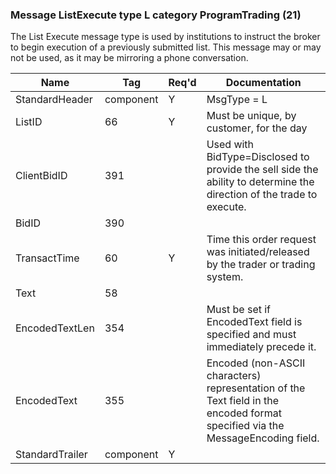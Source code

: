 ### Message ListExecute type L category ProgramTrading (21)

The List Execute message type is used by institutions to instruct the broker to begin execution of a previously submitted list. This message may or may not be used, as it may be mirroring a phone conversation.

| Name            | Tag       | Req'd | Documentation                                                                                                                  |
|-----------------|-----------|----------|-------------------------------------------------------------------------------------------------------------------------------|
| StandardHeader  | component |   Y   | MsgType = L                                                                                                                    |
| ListID          | 66        |   Y   | Must be unique, by customer, for the day                                                                                       |
| ClientBidID     | 391       |       | Used with BidType=Disclosed to provide the sell side the ability to determine the direction of the trade to execute.           |
| BidID           | 390       |       |                                                                                                                                |
| TransactTime    | 60        |   Y   | Time this order request was initiated/released by the trader or trading system.                                                |
| Text            | 58        |       |                                                                                                                                |
| EncodedTextLen  | 354       |       | Must be set if EncodedText field is specified and must immediately precede it.                                                 |
| EncodedText     | 355       |       | Encoded (non-ASCII characters) representation of the Text field in the encoded format specified via the MessageEncoding field. |
| StandardTrailer | component |   Y   |                                                                                                                                |

